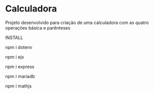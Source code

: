 # Calculadora
Projeto desenvolvido para criação de uma calculadora com as quatro operações básica e parênteses

INSTALL

npm i dotenv

npm i ejs

npm i express

npm i mariadb

npm i mathjs


